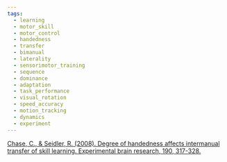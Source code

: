```yaml
---
tags:
  - learning
  - motor_skill
  - motor_control
  - handedness
  - transfer
  - bimanual
  - laterality
  - sensorimotor_training
  - sequence
  - dominance
  - adaptation
  - task_performance
  - visual_rotation
  - speed_accuracy
  - motion_tracking
  - dynamics
  - experiment
---
```


[Chase, C., & Seidler, R. (2008). Degree of handedness affects intermanual transfer of skill learning. Experimental brain research, 190, 317-328.](https://link.springer.com/article/10.1007/s00221-008-1472-z)